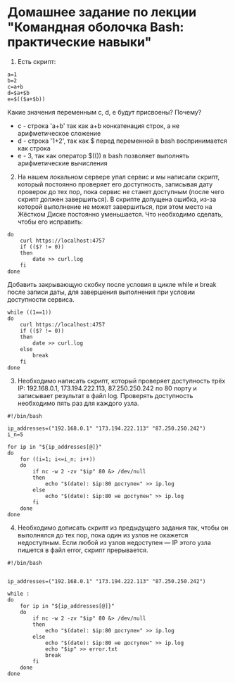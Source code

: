 # Домашнее задание по лекции "Командная оболочка Bash: практические навыки"

1. Есть скрипт:

```
a=1
b=2
c=a+b
d=$a+$b
e=$(($a+$b))
```

Какие значения переменным c, d, e будут присвоены? Почему?

* c - строка 'a+b' так как a+b конкатенация строк, а не арифметическое сложение
* d - строка '1+2',  так как  $ перед переменной в bash воспринимается как строка
* e - 3, так как оператор $(()) в bash позволяет выполнять арифметические вычисления

2. На нашем локальном сервере упал сервис и мы написали скрипт, который постоянно проверяет его доступность, записывая дату проверок до тех пор, пока сервис не станет доступным (после чего скрипт должен завершиться). В скрипте допущена ошибка, из-за которой выполнение не может завершиться, при этом место на Жёстком Диске постоянно уменьшается. Что необходимо сделать, чтобы его исправить:

``` while ((1==1)
do
	curl https://localhost:4757
	if (($? != 0))
	then
		date >> curl.log
	fi
done 
```

Добавить закрывающую скобку после условия в цикле while и break после записи даты, для завершения выполнения при условии доступности сервиса.

```
while ((1==1))
do
    curl https://localhost:4757
    if (($? != 0))
    then
        date >> curl.log
    else 
        break
    fi
done
```

3. Необходимо написать скрипт, который проверяет доступность трёх IP: 192.168.0.1, 173.194.222.113, 87.250.250.242 по 80 порту и записывает результат в файл log. Проверять доступность необходимо пять раз для каждого узла.

```
#!/bin/bash

ip_addresses=("192.168.0.1" "173.194.222.113" "87.250.250.242")
i_n=5

for ip in "${ip_addresses[@]}"
do
    for ((i=1; i<=i_n; i++))
    do
        if nc -w 2 -zv "$ip" 80 &> /dev/null
        then
            echo "$(date): $ip:80 доступен" >> ip.log
        else
            echo "$(date): $ip:80 не доступен" >> ip.log
        fi
    done
done
```

4. Необходимо дописать скрипт из предыдущего задания так, чтобы он выполнялся до тех пор, пока один из узлов не окажется недоступным. Если любой из узлов недоступен — IP этого узла пишется в файл error, скрипт прерывается.

```
#!/bin/bash


ip_addresses=("192.168.0.1" "173.194.222.113" "87.250.250.242")

while :
do
    for ip in "${ip_addresses[@]}"
    do
        if nc -w 2 -zv "$ip" 80 &> /dev/null
        then
            echo "$(date): $ip:80 доступен" >> ip.log
        else
            echo "$(date): $ip:80 не доступен" >> ip.log
            echo "$ip" >> error.txt
            break
        fi
    done
done
```